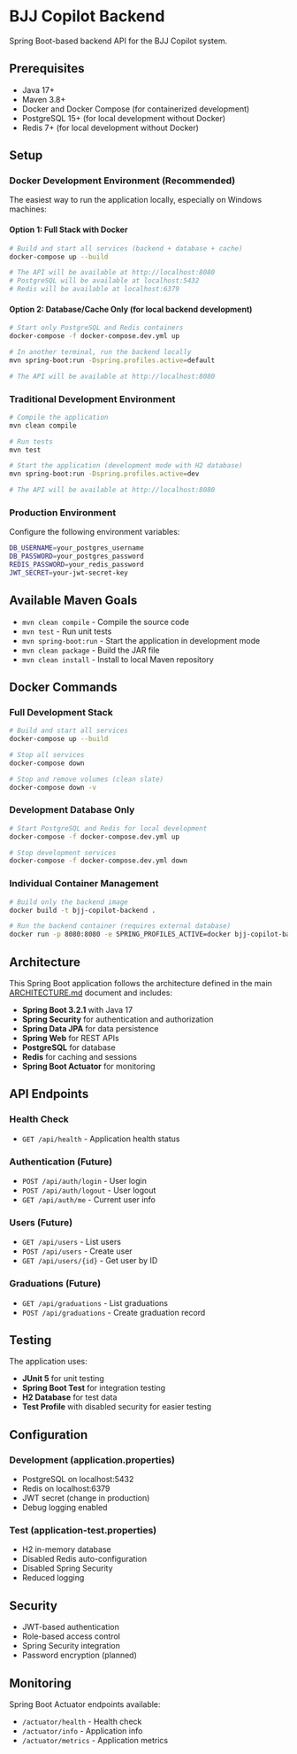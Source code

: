 # BJJ Copilot Backend

Spring Boot-based backend API for the BJJ Copilot system.

## Prerequisites

- Java 17+
- Maven 3.8+
- Docker and Docker Compose (for containerized development)
- PostgreSQL 15+ (for local development without Docker)
- Redis 7+ (for local development without Docker)

## Setup

### Docker Development Environment (Recommended)

The easiest way to run the application locally, especially on Windows machines:

#### Option 1: Full Stack with Docker

```bash
# Build and start all services (backend + database + cache)
docker-compose up --build

# The API will be available at http://localhost:8080
# PostgreSQL will be available at localhost:5432
# Redis will be available at localhost:6379
```

#### Option 2: Database/Cache Only (for local backend development)

```bash
# Start only PostgreSQL and Redis containers
docker-compose -f docker-compose.dev.yml up

# In another terminal, run the backend locally
mvn spring-boot:run -Dspring.profiles.active=default

# The API will be available at http://localhost:8080
```

### Traditional Development Environment

```bash
# Compile the application
mvn clean compile

# Run tests
mvn test

# Start the application (development mode with H2 database)
mvn spring-boot:run -Dspring.profiles.active=dev

# The API will be available at http://localhost:8080
```

### Production Environment

Configure the following environment variables:

```bash
DB_USERNAME=your_postgres_username
DB_PASSWORD=your_postgres_password
REDIS_PASSWORD=your_redis_password
JWT_SECRET=your-jwt-secret-key
```

## Available Maven Goals

- `mvn clean compile` - Compile the source code
- `mvn test` - Run unit tests
- `mvn spring-boot:run` - Start the application in development mode
- `mvn clean package` - Build the JAR file
- `mvn clean install` - Install to local Maven repository

## Docker Commands

### Full Development Stack
```bash
# Build and start all services
docker-compose up --build

# Stop all services
docker-compose down

# Stop and remove volumes (clean slate)
docker-compose down -v
```

### Development Database Only
```bash
# Start PostgreSQL and Redis for local development
docker-compose -f docker-compose.dev.yml up

# Stop development services
docker-compose -f docker-compose.dev.yml down
```

### Individual Container Management
```bash
# Build only the backend image
docker build -t bjj-copilot-backend .

# Run the backend container (requires external database)
docker run -p 8080:8080 -e SPRING_PROFILES_ACTIVE=docker bjj-copilot-backend
```

## Architecture

This Spring Boot application follows the architecture defined in the main [ARCHITECTURE.md](../ARCHITECTURE.md) document and includes:

- **Spring Boot 3.2.1** with Java 17
- **Spring Security** for authentication and authorization
- **Spring Data JPA** for data persistence
- **Spring Web** for REST APIs
- **PostgreSQL** for database
- **Redis** for caching and sessions
- **Spring Boot Actuator** for monitoring

## API Endpoints

### Health Check
- `GET /api/health` - Application health status

### Authentication (Future)
- `POST /api/auth/login` - User login
- `POST /api/auth/logout` - User logout
- `GET /api/auth/me` - Current user info

### Users (Future)
- `GET /api/users` - List users
- `POST /api/users` - Create user
- `GET /api/users/{id}` - Get user by ID

### Graduations (Future)
- `GET /api/graduations` - List graduations
- `POST /api/graduations` - Create graduation record

## Testing

The application uses:
- **JUnit 5** for unit testing
- **Spring Boot Test** for integration testing
- **H2 Database** for test data
- **Test Profile** with disabled security for easier testing

## Configuration

### Development (application.properties)
- PostgreSQL on localhost:5432
- Redis on localhost:6379
- JWT secret (change in production)
- Debug logging enabled

### Test (application-test.properties)
- H2 in-memory database
- Disabled Redis auto-configuration
- Disabled Spring Security
- Reduced logging

## Security

- JWT-based authentication
- Role-based access control
- Spring Security integration
- Password encryption (planned)

## Monitoring

Spring Boot Actuator endpoints available:
- `/actuator/health` - Health check
- `/actuator/info` - Application info
- `/actuator/metrics` - Application metrics